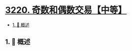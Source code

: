 # [3220. 奇数和偶数交易【中等】](https://github.com/Tdahuyou/TNotes.leetcode/tree/main/notes/3220.%20%E5%A5%87%E6%95%B0%E5%92%8C%E5%81%B6%E6%95%B0%E4%BA%A4%E6%98%93%E3%80%90%E4%B8%AD%E7%AD%89%E3%80%91)

<!-- region:toc -->

- [1. 📝 概述](#1--概述)

<!-- endregion:toc -->

## 1. 📝 概述
